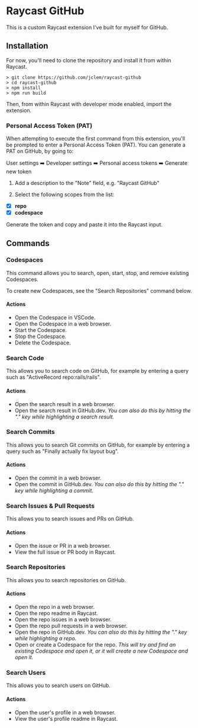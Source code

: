 # Raycast GitHub

This is a custom Raycast extension I've built for myself for GitHub.

## Installation

For now, you'll need to clone the repository and install it from within Raycast.

```shell
> git clone https://github.com/jclem/raycast-github
> cd raycast-github
> npm install
> npm run build
```

Then, from within Raycast with developer mode enabled, import the extension.

### Personal Access Token (PAT)

When attempting to execute the first command from this extension, you'll be prompted to enter a Personal Access Token (PAT). You can generate a PAT on GitHub, by going to:

User settings ➡️ Developer settings ➡️ Personal access tokens ➡️ Generate new token

1. Add a description to the "Note" field, e.g. "Raycast GitHub"

2. Select the following scopes from the list:
  - [x] **repo**
  - [x] **codespace**

Generate the token and copy and paste it into the Raycast input.

## Commands

### Codespaces

This command allows you to search, open, start, stop, and remove existing Codespaces.

To create new Codespaces, see the "Search Repositories" command below.

#### Actions

- Open the Codespace in VSCode.
- Open the Codespace in a web browser.
- Start the Codespace.
- Stop the Codespace.
- Delete the Codespace.

### Search Code

This allows you to search code on GitHub, for example by entering a query such as "ActiveRecord repo:rails/rails".

#### Actions

- Open the search result in a web browser.
- Open the search result in GitHub.dev. _You can also do this by hitting the "."
  key while highlighting a search result._

### Search Commits

This allows you to search Git commits on GitHub, for example by entering a query
such as "Finally actually fix layout bug".

#### Actions

- Open the commit in a web browser.
- Open the commit in GitHub.dev. _You can also do this by hitting the "."
  key while highlighting a commit._

### Search Issues & Pull Requests

This allows you to search issues and PRs on GitHub.

#### Actions

- Open the issue or PR in a web browser.
- View the full issue or PR body in Raycast.

### Search Repositories

This allows you to search repositories on GitHub.

#### Actions

- Open the repo in a web browser.
- Open the repo readme in Raycast.
- Open the repo issues in a web browser.
- Open the repo pull requests in a web browser.
- Open the repo in GitHub.dev. _You can also do this by hitting the "." key
  while highlighting a repo._
- Open or create a Codespace for the repo. _This will try and find an existing
  Codespace and open it, or it will create a new Codespace and open it._

### Search Users

This allows you to search users on GitHub.

#### Actions

- Open the user's profile in a web browser.
- View the user's profile readme in Raycast.
